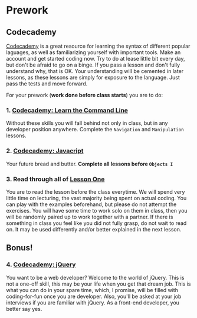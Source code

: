 # Prework

## Codecademy
[Codecademy](https://www.codecademy.com/) is a great resource for learning the syntax of different popular laguages, as well as familiarizing yourself with important tools. Make an account and get started coding now. Try to do at lease little bit every day, but don't be afraid to go on a binge. If you pass a lesson and don't fully understand why, that is OK. Your understanding will be cemented in later lessons, as these lessons are simply for exposure to the language. Just pass the tests and move forward.

For your prework (**work done before class starts**) you are to do:

### 1. [Codecademy: Learn the Command Line](https://www.codecademy.com/courses/learn-the-command-line)
Without these skills you will fall behind not only in class, but in any developer position anywhere. Complete the 
`Navigation` and `Manipulation` lessons.

### 2. [Codecademy: Javacript](https://www.codecademy.com/tracks/javascript)
Your future bread and butter. **Complete all lessons before `Objects I`**

### 3. Read through all of [Lesson One](https://github.com/mistakevin/HTMLIntermediateSection2/blob/master/LessonOne.md)
You are to read the lesson before the class everytime. We will spend very little time on lecturing, the vast majority being spent on actual coding. You can play with the examples beforehand, but please do not attempt the exercises. You will have some time to work solo on them in class, then you will be randomly paired up to work together with a partner. If there is something in class you feel like you did not fully grasp, do not wait to read on. It may be used differently and/or better explained in the next lesson.

## Bonus!
### 4. [Codecademy: jQuery](https://www.codecademy.com/tracks/jquery)
You want to be a web developer? Welcome to the world of jQuery. This is not a one-off skill, this may be your life when you get that dream job. This is what you can do in your spare time, which, I promise, will be filled with coding-for-fun once you are developer. Also, you'll be asked at your job interviews if you are familiar with jQuery. As a front-end developer, you better say yes.

